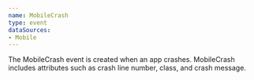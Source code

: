 ```yaml
---
name: MobileCrash
type: event
dataSources:
- Mobile
---
```


The MobileCrash event is created when an app crashes. MobileCrash includes attributes such as crash line number, class, and crash message.
